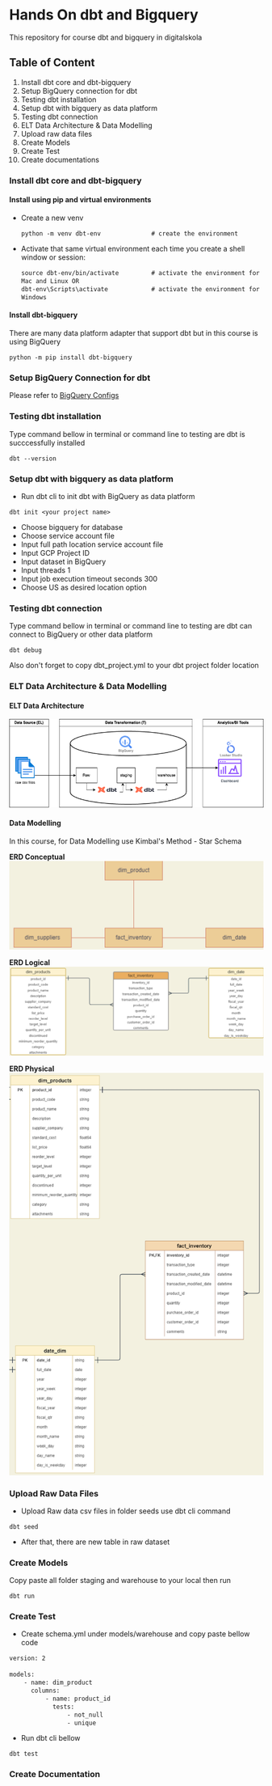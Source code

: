 # Hands On dbt and Bigquery 
This repository for course dbt and bigquery in digitalskola

## Table of Content
1) Install dbt core and dbt-bigquery
2) Setup BigQuery connection for dbt
3) Testing dbt installation
4) Setup dbt with bigquery as data platform
5) Testing dbt connection
6) ELT Data Architecture & Data Modelling
7) Upload raw data files
8) Create Models
9) Create Test
10) Create documentations

### Install dbt core and dbt-bigquery
#### Install using pip and virtual environments

- Create a new venv
  ```
  python -m venv dbt-env              # create the environment
  ```
- Activate that same virtual environment each time you create a shell window or session:
  ```
  source dbt-env/bin/activate         # activate the environment for Mac and Linux OR
  dbt-env\Scripts\activate            # activate the environment for Windows
  ```

#### Install dbt-bigquery
There are many data platform adapter that support dbt but in this course is using BigQuery
```
python -m pip install dbt-bigquery
```

### Setup BigQuery Connection for dbt
Please refer to [BigQuery Configs](https://docs.getdbt.com/docs/core/connect-data-platform/bigquery-setup#authentication-methods)

### Testing dbt installation
Type command bellow in terminal or command line to testing are dbt is succcessfully installed
```
dbt --version
```

### Setup dbt with bigquery as data platform
- Run dbt cli to init dbt with BigQuery as data platform
```
dbt init <your project name>
```
- Choose bigquery for database
- Choose service account file
- Input full path location service account file
- Input GCP Project ID
- Input dataset in BigQuery
- Input threads 1
- Input job execution timeout seconds 300
- Choose US as desired location option

### Testing dbt connection

Type command bellow in terminal or command line to testing are dbt can connect to BigQuery or other data platform
```
dbt debug
```
Also don't forget to copy dbt_project.yml to your dbt project folder location

### ELT Data Architecture & Data Modelling
#### ELT Data Architecture
![data_architecture](https://github.com/saipulrx/dbt_bigquery/blob/main/assets/elt_data_architecture.drawio.png)

#### Data Modelling
In this course, for Data Modelling use Kimbal's Method - Star Schema

<b>ERD Conceptual</b>
![erd conceptual](https://github.com/saipulrx/dbt_bigquery/blob/main/assets/erd_conceptual.png)

<b>ERD Logical</b>
![erd logical](https://github.com/saipulrx/dbt_bigquery/blob/main/assets/erd_logical.png)

<b>ERD Physical</b>
<br />
![erd physical](https://github.com/saipulrx/dbt_bigquery/blob/main/assets/erd_physical.png)

### Upload Raw Data Files
- Upload Raw data csv files in folder seeds use dbt cli command 
```
dbt seed
```
- After that, there are new table in raw dataset

### Create Models
Copy paste all folder staging and warehouse to your local then run
```
dbt run
```

### Create Test
- Create schema.yml under models/warehouse and copy paste bellow code
```
version: 2

models:
    - name: dim_product
      columns:              
          - name: product_id
            tests:
                - not_null
                - unique
```
- Run dbt cli bellow
```
dbt test
```

### Create Documentation

